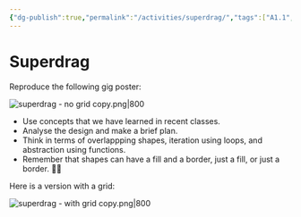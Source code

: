 ```yaml
---
{"dg-publish":true,"permalink":"/activities/superdrag/","tags":["A1.1","A1.2","C1.1","C1.4","C2.1","C2.4","C2.7","C3.3"],"dgHomeLink":true,"dgShowToc":true}
---
```


# Superdrag 

Reproduce the following gig poster:

![superdrag - no grid copy.png|800](/img/user/Media/superdrag%20-%20no%20grid%20copy.png)

- Use concepts that we have learned in recent classes.
- Analyse the design and make a brief plan.
- Think in terms of overlappping shapes, iteration using loops, and abstraction using functions.
- Remember that shapes can have a fill and a border, just a fill, or just a border. 👍🏼

Here is a version with a grid:

![superdrag - with grid copy.png|800](/img/user/Media/superdrag%20-%20with%20grid%20copy.png)
